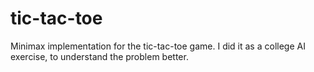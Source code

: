 # tic-tac-toe
Minimax implementation for the tic-tac-toe game.
I did it as a college AI exercise, to understand the problem better.
